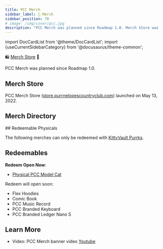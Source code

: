 ```yaml
---
title: PCC Merch
sidebar_label: 👕 Merch
sidebar_position: 70
# image: /img/cover/pcc.jpg
description: "PCC Merch was planned since Roadmap 1.0. Merch Store was launched on May 13, 2022."
---
```


import DocCardList from '@theme/DocCardList';
import {useCurrentSidebarCategory} from '@docusaurus/theme-common';

🛍
[Merch Store](https://store.purrnelopescountryclub.com/)
👕

PCC Merch was planned since Roadmap 1.0.

## Merch Store

PCC Merch Store ([store.purrnelopescountryclub.com](https://store.purrnelopescountryclub.com/)) launched on May 13, 2022.

## Merch Directory

<DocCardList items={useCurrentSidebarCategory().items}/>
## Redeemable Physicals

The following merches can only be redeemed with [KittyVault Purrks](../collections/kittyvault-purrks/index.md).

## Redeemables

**Redeem Open Now**:

- [Physical PCC Model Cat](pcc-model-cat.md)

Redeem will open soon:

- Flex Hoodies
- Comic Book
- PCC Music Record
- PCC Branded Keyboard
- PCC Branded Ledger Nano S

## Learn More

- Video: PCC Merch banner video [Youtube](https://www.youtube.com/watch?v=K2K4KshGu0E)
